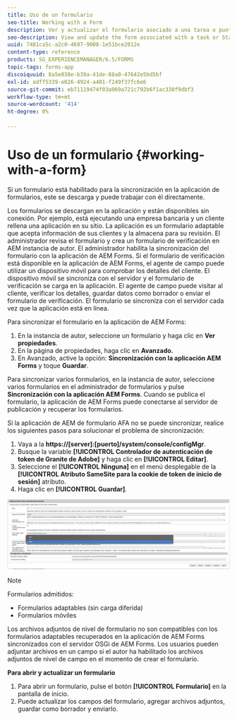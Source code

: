 ```yaml
---
title: Uso de un formulario
seo-title: Working with a Form
description: Ver y actualizar el formulario asociado a una tarea o punto de inicio en la aplicación AEM Forms
seo-description: View and update the form associated with a task or Startpoint in the AEM Forms app
uuid: 7481ca5c-a2c0-4697-9008-1e51bce2012e
content-type: reference
products: SG_EXPERIENCEMANAGER/6.5/FORMS
topic-tags: forms-app
discoiquuid: 8a5e038e-b39a-41de-88a0-47642e5bd5bf
exl-id: adff5339-e026-4924-a401-f249f37fc6e6
source-git-commit: eb71119474f03a969a721c792b6f1ac330f9dbf3
workflow-type: tm+mt
source-wordcount: '414'
ht-degree: 0%

---
```


# Uso de un formulario {#working-with-a-form}

Si un formulario está habilitado para la sincronización en la aplicación de formularios, este se descarga y puede trabajar con él directamente.

Los formularios se descargan en la aplicación y están disponibles sin conexión. Por ejemplo, está ejecutando una empresa bancaria y un cliente rellena una aplicación en su sitio. La aplicación es un formulario adaptable que acepta información de sus clientes y la almacena para su revisión. El administrador revisa el formulario y crea un formulario de verificación en AEM instancia de autor. El administrador habilita la sincronización del formulario con la aplicación de AEM Forms. Si el formulario de verificación está disponible en la aplicación de AEM Forms, el agente de campo puede utilizar un dispositivo móvil para comprobar los detalles del cliente. El dispositivo móvil se sincroniza con el servidor y el formulario de verificación se carga en la aplicación. El agente de campo puede visitar al cliente, verificar los detalles, guardar datos como borrador o enviar el formulario de verificación. El formulario se sincroniza con el servidor cada vez que la aplicación está en línea.

Para sincronizar el formulario en la aplicación de AEM Forms:

1. En la instancia de autor, seleccione un formulario y haga clic en **Ver propiedades**.
1. En la página de propiedades, haga clic en **Avanzado.**
1. En Avanzado, active la opción: **Sincronización con la aplicación AEM Forms** y toque **Guardar**.

Para sincronizar varios formularios, en la instancia de autor, seleccione varios formularios en el administrador de formularios y pulse **Sincronización con la aplicación AEM Forms**. Cuando se publica el formulario, la aplicación de AEM Forms puede conectarse al servidor de publicación y recuperar los formularios.

Si la aplicación de AEM de formulario AFA no se puede sincronizar, realice los siguientes pasos para solucionar el problema de sincronización:

1. Vaya a la **https://[server]:[puerto]/system/console/configMgr**.
1. Busque la variable **[!UICONTROL Controlador de autenticación de token de Granite de Adobe]** y haga clic en **[!UICONTROL Editar]**.
1. Seleccione el **[!UICONTROL Ninguna]** en el menú desplegable de la **[!UICONTROL Atributo SameSite para la cookie de token de inicio de sesión]** atributo.
1. Haga clic en **[!UICONTROL Guardar]**.

![Sincronizar imagen con la aplicación de Android de AFA](/help/forms/using/assets/afaandroid.png)

>[!NOTE]
>
>Formularios admitidos:
>
>* Formularios adaptables (sin carga diferida)
>* Formularios móviles
>
>Los archivos adjuntos de nivel de formulario no son compatibles con los formularios adaptables recuperados en la aplicación de AEM Forms sincronizados con el servidor OSGi de AEM Forms. Los usuarios pueden adjuntar archivos en un campo si el autor ha habilitado los archivos adjuntos de nivel de campo en el momento de crear el formulario.


**Para abrir y actualizar un formulario**

1. Para abrir un formulario, pulse el botón **[!UICONTROL Formulario]** en la pantalla de inicio.
1. Puede actualizar los campos del formulario, agregar archivos adjuntos, guardar como borrador y enviarlo.
